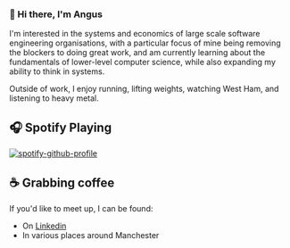 ### 👋 Hi there, I'm Angus 


I'm interested in the systems and economics of large scale software engineering organisations, with a particular focus of mine being removing the blockers to doing great work, and am currently learning about the fundamentals of lower-level computer science, while also expanding my ability to think in systems.

Outside of work, I enjoy running, lifting weights, watching West Ham, and listening to heavy metal.

##  🎧 Spotify Playing

[![spotify-github-profile](https://spotify-github-profile.kittinanx.com/api/view?uid=115665173&cover_image=true&theme=default&background_color=121212&interchange=true)](https://spotify-github-profile.kittinanx.com/api/view?uid=115665173&redirect=true)

## ☕️ Grabbing coffee

If you'd like to meet up, I can be found:
- On [Linkedin](https://linkedin.com/in/angus-jellis)
- In various places around Manchester
